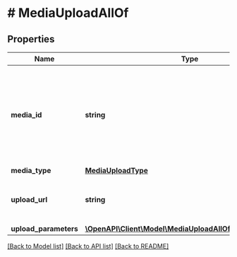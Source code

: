 # # MediaUploadAllOf

## Properties

Name | Type | Description | Notes
------------ | ------------- | ------------- | -------------
**media_id** | **string** | Unique identifier for this media upload. Used to track status and for attaching during Pin creation. | [optional]
**media_type** | [**MediaUploadType**](MediaUploadType.md) |  | [optional]
**upload_url** | **string** | The URL where you will POST your media file. | [optional]
**upload_parameters** | [**\OpenAPI\Client\Model\MediaUploadAllOfUploadParameters**](MediaUploadAllOfUploadParameters.md) |  | [optional]

[[Back to Model list]](../../README.md#models) [[Back to API list]](../../README.md#endpoints) [[Back to README]](../../README.md)
